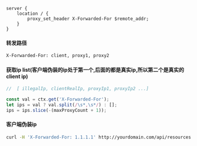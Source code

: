 ```nginx
server {
    location / {
        proxy_set_header X-Forwarded-For $remote_addr;
    }    
}

```



####    转发路径

```bash
X-Forwarded-For: client, proxy1, proxy2

```


####    获取ip list(客户端伪装的ip处于第一个,后面的都是真实ip,所以第二个是真实的client ip)
```javascript 1.8
//  [ illegalIp, clientRealIp, proxyIp1, proxyIp2 ...]

const val = ctx.get('X-Forwarded-For');
let ips = val ? val.split(/\s*,\s*/) : [];
ips = ips.slice(-(maxProxyCount + 1));

```



####    客户端伪装ip
```bash
curl -H 'X-Forwarded-For: 1.1.1.1' http://yourdomain.com/api/resources
```
